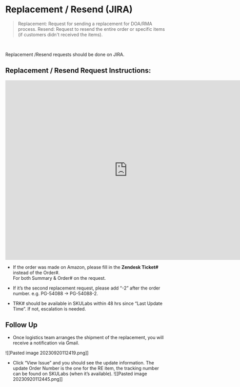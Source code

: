 # Replacement / Resend (JIRA)
> Replacement: Request for sending a replacement for DOA/RMA process. 
> Resend: Request to resend the entire order or specific items (if customers didn't received the items).
<br>

Replacement /Resend requests should be done on JIRA.

## Replacement / Resend Request Instructions:
<iframe src="https://docs.google.com/presentation/d/e/2PACX-1vRhQBqTTLAy4OOCYmXLg4WHxy1qkpBKoP33VcyLC8RJ5IVy3vbws5efGXui9dcwzNWKtpFghZRUo-z5/embed?start=false&loop=false" frameborder="0" width="760" height="560" allowfullscreen="true" mozallowfullscreen="true" webkitallowfullscreen="true"></iframe>

- If the order was made on Amazon, please fill in the **Zendesk Ticket#** instead of the Order#.  
  For both Summary & Order# on the request.

- If it’s the second replacement request, please add “-2” after the order number. e.g. PG-54088 -> PG-54088-2.

-   TRK# should be available in SKULabs within 48 hrs since “Last Update Time”. If not, escalation is needed.


## Follow Up

- Once logistics team arranges the shipment of the replacement, you will receive a notification via Gmail.

![[Pasted image 20230920112419.png]]

- Click “View Issue” and you should see the update information. The update Order Number is the one for the RE item, the tracking number can be found on SKULabs (when it’s available).
![[Pasted image 20230920112445.png]]